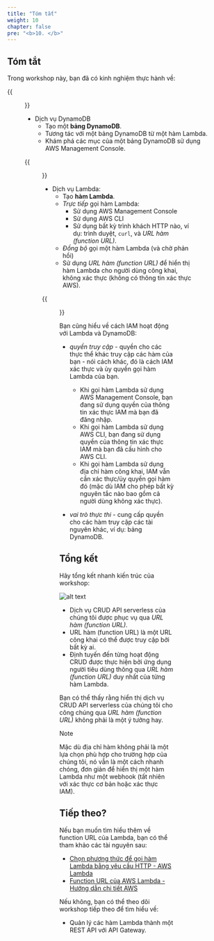 ```yaml
---
title: "Tóm tắt"
weight: 10
chapter: false
pre: "<b>10. </b>"
---
```


## Tóm tắt

Trong workshop này, bạn đã có kinh nghiệm thực hành về:

{{<figure src="/images/workshop-1/Amazon-DynamoDB.svg" title="Amazon DynamoDB" width=100pc >}}

- Dịch vụ DynamoDB
  - Tạo một **bảng DynamoDB**.
  - Tương tác với một bảng DynamoDB từ một hàm Lambda.
  - Khám phá các mục của một bảng DynamoDB sử dụng AWS Management Console.

{{<figure src="/images/workshop-1/AWS-Lambda.svg" title="AWS Lambda" width=100pc >}}

- Dịch vụ Lambda:
  - Tạo **hàm Lambda**.
  - _Trực tiếp_ gọi hàm Lambda:
    - Sử dụng AWS Management Console
    - Sử dụng AWS CLI
    - Sử dụng bất kỳ trình khách HTTP nào, ví dụ: trình duyệt, `curl`, và _URL hàm (function URL)_.
  - _Đồng bộ_ gọi một hàm Lambda (và chờ phản hồi)
  - Sử dụng _URL hàm (function URL)_ để hiển thị hàm Lambda cho người dùng công khai, không xác thực (không có thông tin xác thực AWS).

{{<figure src="/images/workshop-1/AWS-Identity-and-Access-Management.svg" title="AWS Identity and Access Management" width=100pc >}}

Bạn cũng hiểu về cách IAM hoạt động với Lambda và DynamoDB:

- _quyền truy cập_ - quyền cho các thực thể khác truy cập các hàm của bạn - nói cách khác, đó là cách IAM xác thực và ủy quyền gọi hàm Lambda của bạn.
  - Khi gọi hàm Lambda sử dụng AWS Management Console, bạn đang sử dụng quyền của thông tin xác thực IAM mà bạn đã đăng nhập.
  - Khi gọi hàm Lambda sử dụng AWS CLI, bạn đang sử dụng quyền của thông tin xác thực IAM mà bạn đã cấu hình cho AWS CLI.
  - Khi gọi hàm Lambda sử dụng địa chỉ hàm công khai, IAM vẫn cần xác thực/ủy quyền gọi hàm đó (mặc dù IAM cho phép bất kỳ nguyên tắc nào bao gồm cả người dùng không xác thực).

- _vai trò thực thi_ - cung cấp quyền cho các hàm truy cập các tài nguyên khác, ví dụ: bảng DynamoDB.

## Tổng kết

Hãy tổng kết nhanh kiến trúc của workshop:

![alt text](/images/diagrams/workshop-1-function-urls.drawio.svg)

- Dịch vụ CRUD API serverless của chúng tôi được phục vụ qua _URL hàm (function URL)_.
- URL hàm (function URL) là một URL công khai có thể được truy cập bởi bất kỳ ai.
- Định tuyến đến từng hoạt động CRUD được thực hiện bởi ứng dụng người tiêu dùng thông qua _URL hàm (function URL)_ duy nhất của từng hàm Lambda.

Bạn có thể thấy rằng hiển thị dịch vụ CRUD API serverless của chúng tôi cho công chúng qua _URL hàm (function URL)_ không phải là một ý tưởng hay.

> [!NOTE]
> Mặc dù địa chỉ hàm không phải là một lựa chọn phù hợp cho trường hợp của chúng tôi, nó vẫn là một cách nhanh chóng, đơn giản để hiển thị một hàm Lambda như một webhook (tất nhiên với xác thực cơ bản hoặc xác thực IAM).

## Tiếp theo?

Nếu bạn muốn tìm hiểu thêm về function URL của Lambda, bạn có thể tham khảo các tài nguyên sau:

- [Chọn phương thức để gọi hàm Lambda bằng yêu cầu HTTP - AWS Lambda](https://docs.aws.amazon.com/lambda/latest/dg/furls-http-invoke-decision.html)
- [Function URL của AWS Lambda - Hướng dẫn chi tiết AWS](https://docs.aws.amazon.com/prescriptive-guidance/latest/choosing-the-right-aws-service-for-your-microservice-endpoints/function-urls.html)

Nếu không, bạn có thể theo dõi workshop tiếp theo để tìm hiểu về:

<!-- TODO: Thêm liên kết đến workshop tiếp theo -->

- Quản lý các hàm Lambda thành một REST API với API Gateway.
